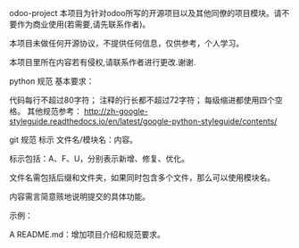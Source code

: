 odoo-project
本项目为针对odoo所写的开源项目以及其他同僚的项目模块。请不要作为商业使用(若需要,请先联系作者)。 

本项目未做任何开源协议，不提供任何信息，仅供参考，个人学习。 

本项目里所在内容若有侵权,请联系作者进行更改.谢谢.

python 规范 基本要求：

代码每行不超过80字符； 注释的行长都不超过72字符； 每级缩进都使用四个空格。 其他规范参考： http://zh-google-styleguide.readthedocs.io/en/latest/google-python-styleguide/contents/

git 规范 标示 文件名/模块名：内容。

标示包括：A、F、U，分别表示新增、修复、优化。

文件名需包括后缀和文件夹，如果同时包含多个文件，那么可以使用模块名。

内容需言简意赅地说明提交的具体功能。

示例：

A README.md：增加项目介绍和规范要求。
